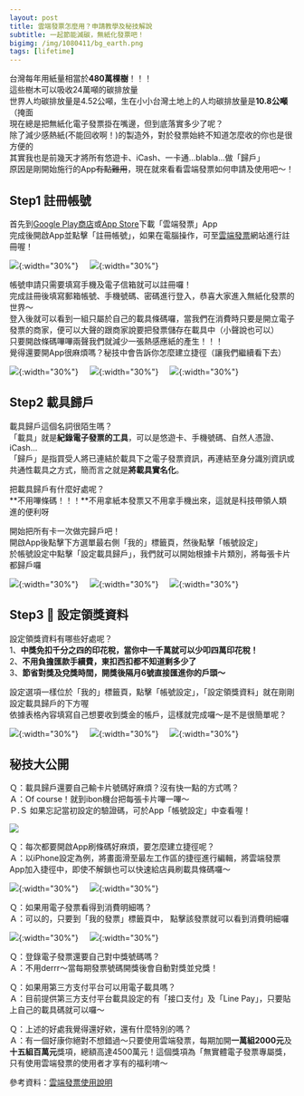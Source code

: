 ```yaml
---
layout: post
title: 雲端發票怎麼用？申請教學及秘技解說
subtitle: 一起節能減碳，無紙化發票吧！
bigimg: /img/1080411/bg_earth.png
tags: [lifetime]
---
```


台灣每年用紙量相當於**480萬棵樹**！！！<br>
這些樹木可以吸收24萬噸的碳排放量<br>
世界人均碳排放量是4.52公噸，生在小小台灣土地上的人均碳排放量是**10.8公噸**（掩面<br>
現在總是把無紙化電子發票掛在嘴邊，但到底落實多少了呢？<br>
除了減少感熱紙(不能回收啊！)的製造外，對於發票始終不知道怎麼收的你也是很方便的<br>
其實我也是前幾天才將所有悠遊卡、iCash、一卡通...blabla...做「歸戶」<br>
原因是剛開始施行的App~~有點難用~~，現在就來看看雲端發票如何申請及使用吧～！

## Step1 註冊帳號

首先到[Google Play商店](https://play.google.com/store/apps/details?id=com.cloudmobile.einvoice&hl=zh_TW)或[App Store](https://itunes.apple.com/tw/app/雲端發票/id512920023?mt=8)下載「雲端發票」App<br>
完成後開啟App並點擊「註冊帳號」，如果在電腦操作，可至[雲端發票](https://www.ecloudlife.com/register)網站進行註冊喔！

![](/img/1080411/1.jpg){:width="30%"}&nbsp;&nbsp;&nbsp;&nbsp;&nbsp;![](/img/1080411/2.jpg){:width="30%"} 

帳號申請只需要填寫手機及電子信箱就可以註冊囉！<br>
完成註冊後填寫郵箱帳號、手機號碼、密碼進行登入，恭喜大家進入無紙化發票的世界～<br>
登入後就可以看到一組只屬於自己的載具條碼囉，當我們在消費時只要是開立電子發票的商家，便可以大聲的跟商家說要把發票儲存在載具中（小聲說也可以）<br>
只要開啟條碼嗶嗶兩聲我們就減少一張熱感應紙的產生！！！<br>
覺得還要開App很麻煩嗎？秘技中會告訴你怎麼建立捷徑（讓我們繼續看下去）<br>

![](/img/1080411/3.jpg){:width="30%"}&nbsp;&nbsp;&nbsp;&nbsp;&nbsp;![](/img/1080411/4.jpg){:width="30%"}&nbsp;&nbsp;&nbsp;&nbsp;&nbsp;![](/img/1080411/5.jpg){:width="30%"}

## Step2 載具歸戶

載具歸戶這個名詞很陌生嗎？<br>
「載具」就是**紀錄電子發票的工具**，可以是悠遊卡、手機號碼、自然人憑證、iCash...<br>
「歸戶」是指買受人將已連結於載具下之電子發票資訊，再連結至身分識別資訊或共通性載具之方式，簡而言之就是**將載具實名化**。<br>

把載具歸戶有什麼好處呢？<br>
**不用嗶條碼！！！**不用拿紙本發票又不用拿手機出來，這就是科技帶領人類進的便利呀<br>

開始把所有卡一次做完歸戶吧！<br>
開啟App後點擊下方選單最右側「我的」標籤頁，然後點擊「帳號設定」<br>
於帳號設定中點擊「設定載具歸戶」，我們就可以開始根據卡片類別，將每張卡片都歸戶囉<br>

![](/img/1080411/6.jpg){:width="30%"}&nbsp;&nbsp;&nbsp;&nbsp;&nbsp;![](/img/1080411/7.jpg){:width="30%"}&nbsp;&nbsp;&nbsp;&nbsp;&nbsp;![](/img/1080411/8.jpg){:width="30%"}

## Step3  設定領獎資料

設定領獎資料有哪些好處呢？<br>
1、**中獎免扣千分之四的印花稅，當你中一千萬就可以少叩四萬印花稅！**<br>
2、**不用負擔匯款手續費，東扣西扣都不知道剩多少了**<br>
3、**節省對獎及兌獎時間，開獎後隔月6號直接匯進你的戶頭～**<br>

設定選項一樣位於「我的」標籤頁，點擊「帳號設定」，「設定領獎資料」就在剛剛設定載具歸戶的下方喔<br>
依據表格內容填寫自己想要收到獎金的帳戶，這樣就完成囉～是不是很簡單呢？<br>

![](/img/1080411/6.jpg){:width="30%"}&nbsp;&nbsp;&nbsp;&nbsp;&nbsp;![](/img/1080411/10.jpg){:width="30%"}&nbsp;&nbsp;&nbsp;&nbsp;&nbsp;![](/img/1080411/9.jpg){:width="30%"}

## 秘技大公開

Ｑ：載具歸戶還要自己輸卡片號碼好麻煩？沒有快一點的方式嗎？<br>
Ａ：Of course！就到ibon機台把每張卡片嗶一嗶～<br>
Ｐ.Ｓ 如果忘記當初設定的驗證碼，可於App「帳號設定」中查看喔！

![](/img/1080411/ibon.png)

Ｑ：每次都要開啟App刷條碼好麻煩，要怎麼建立捷徑呢？<br>
Ａ：以iPhone設定為例，將畫面滑至最左工作區的捷徑進行編輯，將雲端發票App加入捷徑中，即使不解鎖也可以快速給店員刷載具條碼囉～

![](/img/1080411/11.jpg){:width="30%"}&nbsp;&nbsp;&nbsp;&nbsp;&nbsp;![](/img/1080411/12.jpg){:width="30%"}

Ｑ：如果用電子發票看得到消費明細嗎？<br>
Ａ：可以的，只要到「我的發票」標籤頁中， 點擊該發票就可以看到消費明細囉

![](/img/1080411/13.jpg){:width="30%"}&nbsp;&nbsp;&nbsp;&nbsp;&nbsp;![](/img/1080411/14.jpg){:width="30%"}

Ｑ：登錄電子發票還要自己對中獎號碼嗎？<br>
Ａ：不用derrr～當每期發票號碼開獎後會自動對獎並兌獎！

Ｑ：如果用第三方支付平台可以用電子載具嗎？<br>
Ａ：目前提供第三方支付平台載具設定的有「接口支付」及「Line Pay」，只要貼上自己的載具碼就可以囉～

Ｑ：上述的好處我覺得還好欸，還有什麼特別的嗎？<br>
Ａ：有一個好康你絕對不想錯過～只要使用雲端發票，每期加開**一萬組2000元**及**十五組百萬元**獎項，總額高達4500萬元！這個獎項為「無實體電子發票專屬獎，只有使用雲端發票的使用者才享有的福利唷～

參考資料：[雲端發票使用說明](https://ecloudmobile.uservoice.com)